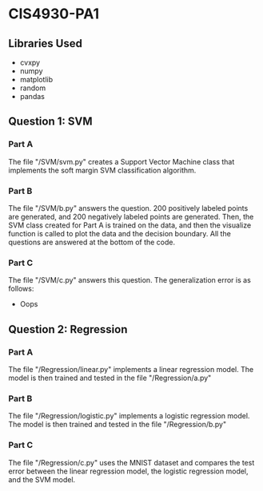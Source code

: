 # CIS4930-PA1

## Libraries Used
- cvxpy
- numpy
- matplotlib
- random
- pandas

## Question 1: SVM

### Part A
The file "/SVM/svm.py" creates a Support Vector Machine class that implements the soft margin SVM classification algorithm.

### Part B
The file "/SVM/b.py" answers the question. 200 positively labeled points are generated, and 200 negatively labeled points are generated. Then, the SVM class created for Part A is trained on the data, and then the visualize function is called to plot the data and the decision boundary.
All the questions are answered at the bottom of the code.

### Part C
The file "/SVM/c.py" answers this question. The generalization error is as follows:
- Oops

## Question 2: Regression

### Part A
The file "/Regression/linear.py" implements a linear regression model. The model is then trained and tested in the file "/Regression/a.py"

### Part B
The file "/Regression/logistic.py" implements a logistic regression model. The model is then trained and tested in the file "/Regression/b.py"

### Part C
The file "/Regression/c.py" uses the MNIST dataset and compares the test error between the linear regression model, the logistic regression model, and the SVM model.